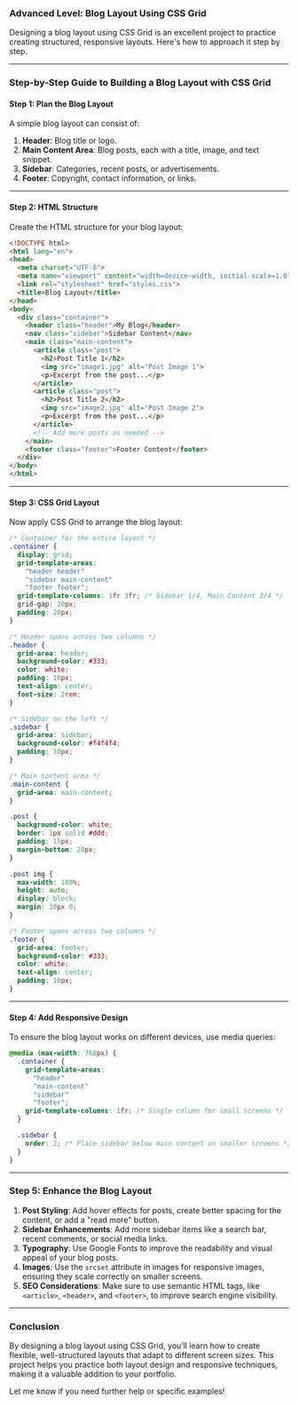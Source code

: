 ### Advanced Level: Blog Layout Using CSS Grid

Designing a blog layout using CSS Grid is an excellent project to practice creating structured, responsive layouts. Here's how to approach it step by step.

---

### **Step-by-Step Guide to Building a Blog Layout with CSS Grid**

#### **Step 1: Plan the Blog Layout**

A simple blog layout can consist of:
1. **Header**: Blog title or logo.
2. **Main Content Area**: Blog posts, each with a title, image, and text snippet.
3. **Sidebar**: Categories, recent posts, or advertisements.
4. **Footer**: Copyright, contact information, or links.

---

#### **Step 2: HTML Structure**

Create the HTML structure for your blog layout:

```html
<!DOCTYPE html>
<html lang="en">
<head>
  <meta charset="UTF-8">
  <meta name="viewport" content="width=device-width, initial-scale=1.0">
  <link rel="stylesheet" href="styles.css">
  <title>Blog Layout</title>
</head>
<body>
  <div class="container">
    <header class="header">My Blog</header>
    <nav class="sidebar">Sidebar Content</nav>
    <main class="main-content">
      <article class="post">
        <h2>Post Title 1</h2>
        <img src="image1.jpg" alt="Post Image 1">
        <p>Excerpt from the post...</p>
      </article>
      <article class="post">
        <h2>Post Title 2</h2>
        <img src="image2.jpg" alt="Post Image 2">
        <p>Excerpt from the post...</p>
      </article>
      <!-- Add more posts as needed -->
    </main>
    <footer class="footer">Footer Content</footer>
  </div>
</body>
</html>
```

---

#### **Step 3: CSS Grid Layout**

Now apply CSS Grid to arrange the blog layout:

```css
/* Container for the entire layout */
.container {
  display: grid;
  grid-template-areas:
    "header header"
    "sidebar main-content"
    "footer footer";
  grid-template-columns: 1fr 3fr; /* Sidebar 1/4, Main Content 3/4 */
  grid-gap: 20px;
  padding: 20px;
}

/* Header spans across two columns */
.header {
  grid-area: header;
  background-color: #333;
  color: white;
  padding: 10px;
  text-align: center;
  font-size: 2rem;
}

/* Sidebar on the left */
.sidebar {
  grid-area: sidebar;
  background-color: #f4f4f4;
  padding: 10px;
}

/* Main content area */
.main-content {
  grid-area: main-content;
}

.post {
  background-color: white;
  border: 1px solid #ddd;
  padding: 15px;
  margin-bottom: 20px;
}

.post img {
  max-width: 100%;
  height: auto;
  display: block;
  margin: 10px 0;
}

/* Footer spans across two columns */
.footer {
  grid-area: footer;
  background-color: #333;
  color: white;
  text-align: center;
  padding: 10px;
}
```

---

#### **Step 4: Add Responsive Design**

To ensure the blog layout works on different devices, use media queries:

```css
@media (max-width: 768px) {
  .container {
    grid-template-areas:
      "header"
      "main-content"
      "sidebar"
      "footer";
    grid-template-columns: 1fr; /* Single column for small screens */
  }

  .sidebar {
    order: 2; /* Place sidebar below main content on smaller screens */
  }
}
```

---

### **Step 5: Enhance the Blog Layout**

1. **Post Styling**: Add hover effects for posts, create better spacing for the content, or add a "read more" button.
2. **Sidebar Enhancements**: Add more sidebar items like a search bar, recent comments, or social media links.
3. **Typography**: Use Google Fonts to improve the readability and visual appeal of your blog posts.
4. **Images**: Use the `srcset` attribute in images for responsive images, ensuring they scale correctly on smaller screens.
5. **SEO Considerations**: Make sure to use semantic HTML tags, like `<article>`, `<header>`, and `<footer>`, to improve search engine visibility.

---

### **Conclusion**

By designing a blog layout using CSS Grid, you’ll learn how to create flexible, well-structured layouts that adapt to different screen sizes. This project helps you practice both layout design and responsive techniques, making it a valuable addition to your portfolio.

Let me know if you need further help or specific examples!